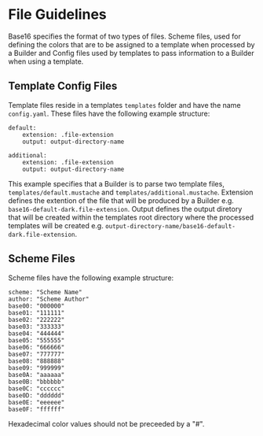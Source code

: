 # File Guidelines
Base16 specifies the format of two types of files. Scheme files, used for defining the colors that are to be assigned to a template when processed by a Builder and Config files used by templates to pass information to a Builder when using a template.

## Template Config Files
Template files reside in a templates `templates` folder and have the name `config.yaml`. These files have the following example structure:

    default: 
        extension: .file-extension
        output: output-directory-name
        
    additional: 
        extension: .file-extension
        output: output-directory-name
        
This example specifies that a Builder is to parse two template files, `templates/default.mustache` and `templates/additional.mustache`. Extension defines the extention of the file that will be produced by a Builder e.g. `base16-default-dark.file-extension`. Output defines the output diretory that will be created within the templates root directory where the processed templates will be created e.g. `output-directory-name/base16-default-dark.file-extension`.

## Scheme Files
Scheme files have the following example structure:

    scheme: "Scheme Name"
    author: "Scheme Author"
    base00: "000000"
    base01: "111111"
    base02: "222222"
    base03: "333333"
    base04: "444444"
    base05: "555555"
    base06: "666666"
    base07: "777777"
    base08: "888888"
    base09: "999999"
    base0A: "aaaaaa"
    base0B: "bbbbbb"
    base0C: "cccccc"
    base0D: "dddddd"
    base0E: "eeeeee"
    base0F: "ffffff"

Hexadecimal color values should not be preceeded by a "#".
